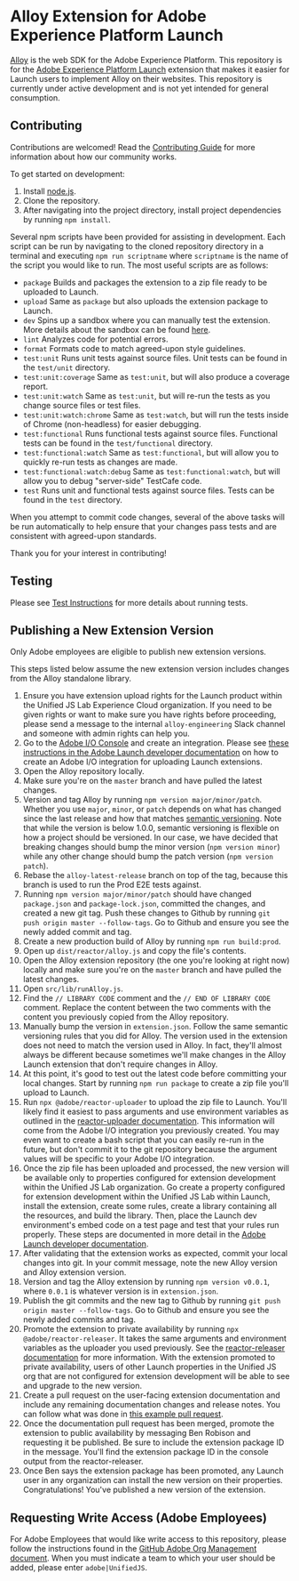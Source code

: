 # Alloy Extension for Adobe Experience Platform Launch

[Alloy](https://github.com/adobe/alloy) is the web SDK for the Adobe Experience Platform. This repository is for the [Adobe Experience Platform Launch](https://www.adobe.com/experience-platform/launch.html) extension that makes it easier for Launch users to implement Alloy on their websites. This repository is currently under active development and is not yet intended for general consumption.

## Contributing

Contributions are welcomed! Read the [Contributing Guide](./.github/CONTRIBUTING.md) for more information about how our community works.

To get started on development:

1. Install [node.js](https://nodejs.org/).
1. Clone the repository.
1. After navigating into the project directory, install project dependencies by running `npm install`.

Several npm scripts have been provided for assisting in development. Each script can be run by navigating to the cloned repository directory in a terminal and executing `npm run scriptname` where `scriptname` is the name of the script you would like to run. The most useful scripts are as follows:

* `package` Builds and packages the extension to a zip file ready to be uploaded to Launch.  
* `upload` Same as `package` but also uploads the extension package to Launch.  
* `dev` Spins up a sandbox where you can manually test the extension. More details about the sandbox can be found [here](https://www.npmjs.com/package/@adobe/reactor-sandbox). 
* `lint` Analyzes code for potential errors.
* `format` Formats code to match agreed-upon style guidelines.
* `test:unit` Runs unit tests against source files. Unit tests can be found in the `test/unit` directory.
* `test:unit:coverage` Same as `test:unit`, but will also produce a coverage report.
* `test:unit:watch` Same as `test:unit`, but will re-run the tests as you change source files or test files.
* `test:unit:watch:chrome` Same as `test:watch`, but will run the tests inside of Chrome (non-headless) for easier debugging.
* `test:functional` Runs functional tests against source files. Functional tests can be found in the `test/functional` directory.
* `test:functional:watch` Same as `test:functional`, but will allow you to quickly re-run tests as changes are made.
* `test:functional:watch:debug` Same as `test:functional:watch`, but will allow you to debug "server-side" TestCafe code.
* `test` Runs unit and functional tests against source files. Tests can be found in the `test` directory.

When you attempt to commit code changes, several of the above tasks will be run automatically to help ensure that your changes pass tests and are consistent with agreed-upon standards.

Thank you for your interest in contributing!

## Testing

Please see [Test Instructions](test/docs/README.md) for more details about running tests.

## Publishing a New Extension Version

Only Adobe employees are eligible to publish new extension versions.

This steps listed below assume the new extension version includes changes from the Alloy standalone library.

1. Ensure you have extension upload rights for the Launch product within the Unified JS Lab Experience Cloud organization. If you need to be given rights or want to make sure you have rights before proceeding, please send a message to the internal `alloy-engineering` Slack channel and someone with admin rights can help you.
1. Go to the [Adobe I/O Console](https://console.adobe.io/) and create an integration. Please see [these instructions in the Adobe Launch developer documentation](https://developer.adobelaunch.com/api/guides/access_tokens/#create-a-new-integration) on how to create an Adobe I/O integration for uploading Launch extensions.
1. Open the Alloy repository locally. 
1. Make sure you're on the `master` branch and have pulled the latest changes.
1. Version and tag Alloy by running `npm version major/minor/patch`. Whether you use `major`, `minor`, or `patch` depends on what has changed since the last release and how that matches [semantic versioning](https://semver.org/). Note that while the version is below 1.0.0, semantic versioning is flexible on how a project should be versioned. In our case, we have decided that breaking changes should bump the minor version (`npm version minor`) while any other change should bump the patch version (`npm version patch`).
1. Rebase the `alloy-latest-release` branch on top of the tag, because this branch is used to run the Prod E2E tests against.
1. Running `npm version major/minor/patch` should have changed `package.json` and `package-lock.json`, committed the changes, and created a new git tag. Push these changes to Github by running `git push origin master --follow-tags`. Go to Github and ensure you see the newly added commit and tag.
1. Create a new production build of Alloy by running `npm run build:prod`.
1. Open up `dist/reactor/alloy.js` and copy the file's contents.
1. Open the Alloy extension repository (the one you're looking at right now) locally and make sure you're on the `master` branch and have pulled the latest changes.
1. Open `src/lib/runAlloy.js`.
1. Find the `// LIBRARY CODE` comment and the `// END OF LIBRARY CODE` comment. Replace the content between the two comments with the content you previously copied from the Alloy repository.
1. Manually bump the version in `extension.json`. Follow the same semantic versioning rules that you did for Alloy. The version used in the extension does not need to match the version used in Alloy. In fact, they'll almost always be different because sometimes we'll make changes in the Alloy Launch extension that don't require changes in Alloy.
1. At this point, it's good to test out the latest code before committing your local changes. Start by running `npm run package` to create a zip file you'll upload to Launch.
1. Run `npx @adobe/reactor-uploader` to upload the zip file to Launch. You'll likely find it easiest to pass arguments and use environment variables as outlined in the [reactor-uploader documentation](https://www.npmjs.com/package/@adobe/reactor-uploader). This information will come from the Adobe I/O integration you previously created. You may even want to create a bash script that you can easily re-run in the future, but don't commit it to the git repository because the argument values will be specific to your Adobe I/O integration.
1. Once the zip file has been uploaded and processed, the new version will be available only to properties configured for extension development within the Unified JS Lab organization. Go create a property configured for extension development within the Unified JS Lab within Launch, install the extension, create some rules, create a library containing all the resources, and build the library. Then, place the Launch dev environment's embed code on a test page and test that your rules run properly. These steps are documented in more detail in the [Adobe Launch developer documentation](https://developer.adobelaunch.com/extensions/submissions/upload-and-test/#4-create-a-development-property).
1. After validating that the extension works as expected, commit your local changes into git. In your commit message, note the new Alloy version and Alloy extension version.
1. Version and tag the Alloy extension by running `npm version v0.0.1`, where `0.0.1` is whatever version is in `extension.json`.
1. Publish the git commits and the new tag to Github by running `git push origin master --follow-tags`. Go to Github and ensure you see the newly added commits and tag.
1. Promote the extension to private availability by running `npx @adobe/reactor-releaser`. It takes the same arguments and environment variables as the uploader you used previously. See the [reactor-releaser documentation](https://www.npmjs.com/package/@adobe/reactor-releaser) for more information. With the extension promoted to private availability, users of other Launch properties in the Unified JS org that are not configured for extension development will be able to see and upgrade to the new version.
1. Create a pull request on the user-facing extension documentation and include any remaining documentation changes and release notes. You can follow what was done in [this example pull request](https://git.corp.adobe.com/AdobeDocs/launch.en/pull/90).
1. Once the documentation pull request has been merged, promote the extension to public availability by messaging Ben Robison and requesting it be published. Be sure to include the extension package ID in the message. You'll find the extension package ID in the console output from the reactor-releaser.
1. Once Ben says the extension package has been promoted, any Launch user in any organization can install the new version on their properties. Congratulations! You've published a new version of the extension. 

## Requesting Write Access (Adobe Employees)

For Adobe Employees that would like write access to this repository, please follow the instructions found in the [GitHub Adobe Org Management document](https://git.corp.adobe.com/OpenSourceAdvisoryBoard/handbook/blob/master/GitHub-Adobe-Org-Management.md#request-access-to-our-adobe-github-org). When you must indicate a team to which your user should be added, please enter `adobe|UnifiedJS`.
